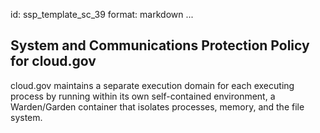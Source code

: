 id: ssp_template_sc_39
format: markdown
...
## System and Communications Protection Policy for cloud.gov

cloud.gov maintains a separate execution domain for each executing process by running within its own self-contained environment, a Warden/Garden container that isolates processes, memory, and the file system.
